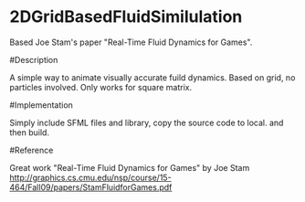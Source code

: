 # 2DGridBasedFluidSimilulation
Based Joe Stam's paper "Real-Time Fluid Dynamics for Games".

#Description

A simple way to animate visually accurate fuild dynamics. Based on grid, no particles involved. Only works for square matrix.

#Implementation

Simply include SFML files and library, copy the source code to local. and then build.

#Reference

Great work "Real-Time Fluid Dynamics for Games" by Joe Stam
http://graphics.cs.cmu.edu/nsp/course/15-464/Fall09/papers/StamFluidforGames.pdf
